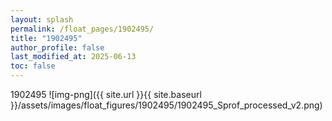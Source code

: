 ```yaml
---
layout: splash
permalink: /float_pages/1902495/
title: "1902495"
author_profile: false
last_modified_at: 2025-06-13
toc: false
---
```

 
1902495
![img-png]({{ site.url }}{{ site.baseurl }}/assets/images/float_figures/1902495/1902495_Sprof_processed_v2.png)